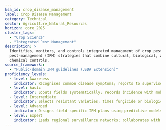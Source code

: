 ```yaml
---
ksa_id: crop_disease_management
label: Crop Disease Management
category: Technical
sector: Agriculture_Natural_Resources
horizon: core_2025
cluster_tags:
  - "Crop Science"
  - "Integrated Pest Management"
description: >
  Identifies, monitors, and controls integrated management of crop pests and diseases using integrated
  pest-management (IPM) strategies that combine cultural, biological, and
  chemical controls.
source_frameworks:
  - "Public-domain IPM guidelines (USDA Extension)"
proficiency_levels:
  - level: Awareness
    indicator: Recognises common disease symptoms; reports to supervisor.
  - level: Basic
    indicator: Scouts fields systematically; records incidence with mobile app.
  - level: Intermediate
    indicator: Selects resistant varieties; times fungicide or biological releases based on threshold data.
  - level: Advanced
    indicator: Designs field-specific IPM plans using predictive models and weather data.
  - level: Expert
    indicator: Leads regional surveillance networks; collaborates with researchers to develop new biocontrol solutions.
---
```

